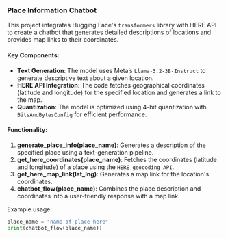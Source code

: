 ### Place Information Chatbot

This project integrates Hugging Face's `transformers` library with HERE API to create a chatbot that generates detailed descriptions of locations and provides map links to their coordinates.

#### Key Components:
- **Text Generation**: The model uses Meta’s `Llama-3.2-3B-Instruct` to generate descriptive text about a given location.
- **HERE API Integration**: The code fetches geographical coordinates (latitude and longitude) for the specified location and generates a link to the map.
- **Quantization**: The model is optimized using 4-bit quantization with `BitsAndBytesConfig` for efficient performance.

#### Functionality:
1. **generate_place_info(place_name)**: Generates a description of the specified place using a text-generation pipeline.
2. **get_here_coordinates(place_name)**: Fetches the coordinates (latitude and longitude) of a place using the `HERE geocoding API`.
3. **get_here_map_link(lat_lng)**: Generates a map link for the location's coordinates.
4. **chatbot_flow(place_name)**: Combines the place description and coordinates into a user-friendly response with a map link.

Example usage:
```python
place_name = "name of place here"
print(chatbot_flow(place_name))
